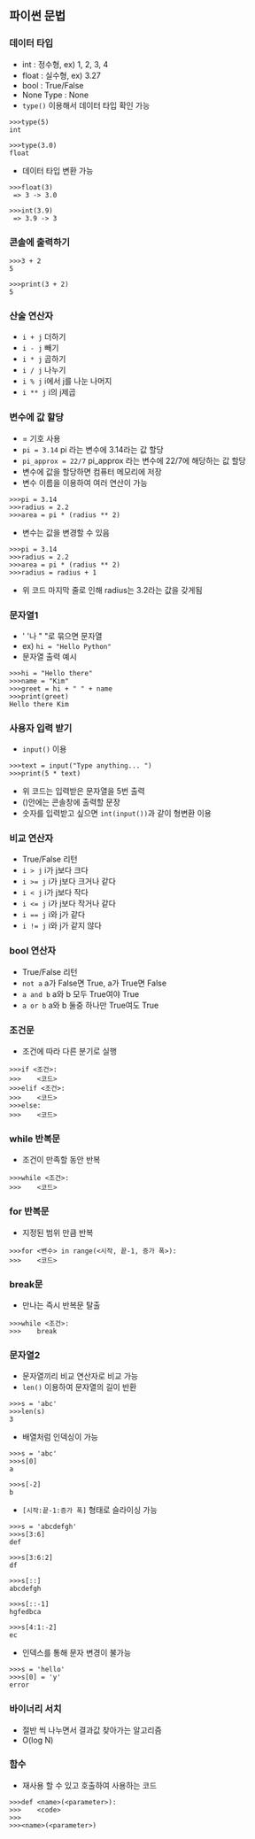 ## 파이썬 문법 

### 데이터 타입
 + int : 정수형, ex) 1, 2, 3, 4
 + float : 실수형, ex) 3.27
 + bool : True/False
 + None Type : None
 + ```type()``` 이용해서 데이터 타입 확인 가능
```
>>>type(5)
int

>>>type(3.0)
float
```
 + 데이터 타입 변환 가능
```
>>>float(3)
 => 3 -> 3.0
 
>>>int(3.9)
 => 3.9 -> 3
```

### 콘솔에 출력하기
```
>>>3 + 2
5

>>>print(3 + 2)
5
```

### 산술 연산자
 + ```i + j``` 더하기
 + ```i - j``` 빼기
 + ```i * j``` 곱하기
 + ```i / j``` 나누기
 + ```i % j``` i에서 j를 나눈 나머지
 + ```i ** j``` i의 j제곱

### 변수에 값 할당
 + = 기호 사용
 + ```pi = 3.14``` pi 라는 변수에 3.14라는 값 할당
 + ```pi_approx = 22/7``` pi_approx 라는 변수에 22/7에 해당하는 값 할당
 + 변수에 값을 할당하면 컴퓨터 메모리에 저장
 + 변수 이름을 이용하여 여러 연산이 가능
```
>>>pi = 3.14
>>>radius = 2.2
>>>area = pi * (radius ** 2)
```
 + 변수는 값을 변경할 수 있음
```
>>>pi = 3.14
>>>radius = 2.2
>>>area = pi * (radius ** 2)
>>>radius = radius + 1
```
 + 위 코드 마지막 줄로 인해 radius는 3.2라는 값을 갖게됨

### 문자열1
 + ' '나 " "로 묶으면 문자열
 + ex) ```hi = "Hello Python"```
 + 문자열 출력 예시
```
>>>hi = "Hello there"
>>>name = "Kim"
>>>greet = hi + " " + name
>>>print(greet)
Hello there Kim
```

### 사용자 입력 받기
 + ```input()``` 이용
```
>>>text = input("Type anything... ")
>>>print(5 * text)
```
 + 위 코드는 입력받은 문자열을 5번 출력
 + ()안에는 콘솔창에 출력할 문장
 + 숫자를 입력받고 싶으면 ```int(input())```과 같이 형변환 이용

### 비교 연산자
 + True/False 리턴
 + ```i > j``` i가 j보다 크다
 + ```i >= j``` i가 j보다 크거나 같다
 + ```i < j``` i가 j보다 작다
 + ```i <= j``` i가 j보다 작거나 같다
 + ```i == j``` i와 j가 같다
 + ```i != j``` i와 j가 같지 않다

### bool 연산자
 + True/False 리턴
 + ```not a``` a가 False면 True, a가 True면 False
 + ```a and b``` a와 b 모두 True여야 True
 + ```a or b``` a와 b 둘중 하나만 True여도 True

### 조건문
 + 조건에 따라 다른 분기로 실행
```
>>>if <조건>:
>>>    <코드>
>>>elif <조건>:
>>>    <코드>
>>>else:
>>>    <코드>
```

### while 반복문
 + 조건이 만족할 동안 반복
```
>>>while <조건>:
>>>    <코드>
```

### for 반복문
 + 지정된 범위 만큼 반복
```
>>>for <변수> in range(<시작, 끝-1, 증가 폭>):
>>>    <코드>
```

### break문
 + 만나는 즉시 반복문 탈출
```
>>>while <조건>:
>>>    break
```

### 문자열2
 + 문자열끼리 비교 연산자로 비교 가능
 + ```len()``` 이용하여 문자열의 길이 반환
```
>>>s = 'abc'
>>>len(s)
3
```
 + 배열처럼 인덱싱이 가능
```
>>>s = 'abc'
>>>s[0]
a

>>>s[-2]
b
```
 + ```[시작:끝-1:증가 폭]``` 형태로 슬라이싱 가능
```
>>>s = 'abcdefgh'
>>>s[3:6]
def

>>>s[3:6:2]
df

>>>s[::]
abcdefgh

>>>s[::-1]
hgfedbca

>>>s[4:1:-2]
ec
```
 + 인덱스를 통해 문자 변경이 불가능
```
>>>s = 'hello'
>>>s[0] = 'y'
error
```

### 바이너리 서치
 + 절반 씩 나누면서 결과값 찾아가는 알고리즘
 + O(log N)

### 함수
 + 재사용 할 수 있고 호출하여 사용하는 코드
```
>>>def <name>(<parameter>):
>>>    <code>
>>>
>>><name>(<parameter>)
```

